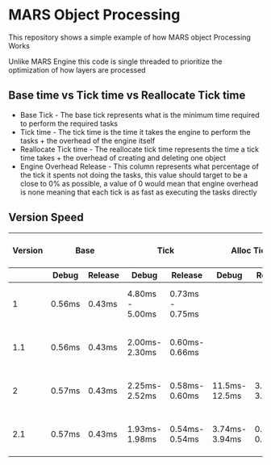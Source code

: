 # MARS Object Processing
This repository shows a simple example of how MARS object Processing Works

Unlike MARS Engine this code is single threaded to prioritize the optimization of how layers are processed

## Base time vs Tick time vs Reallocate Tick time
- Base Tick - The base tick represents what is the minimum time required to perform the required tasks
- Tick time - The tick time is the time it takes the engine to perform the tasks + the overhead of the engine itself
- Reallocate Tick time - The reallocate tick time represents the time a tick time takes + the overhead of creating and deleting one object
- Engine Overhead Release - This column represents what percentage of the tick it spents not doing the tasks, this value should target to be a close to 0% as possible, a value of 0 would mean that engine overhead is none meaning that each tick is as fast as executing the tasks directly

## Version Speed
<table>
    <thead>
        <tr>
            <th>Version</th>
            <th colspan="2">Base</th>
            <th colspan="2">Tick</th>
            <th colspan="2">Alloc Tick</th>
            <th colspan="2">Engine Overhead Release</th>
            <th>CPU</th>
            <th>Link</th>
        </tr>
        <tr>
            <th></th>
            <th>Debug</th>
            <th>Release</th>
            <th>Debug</th>
            <th>Release</th>
            <th>Debug</th>
            <th>Release</th>
            <th>Tick</th>
            <th>Alloc</th>
            <th></th>
            <th></th>
        </tr>
    </thead>
    <tbody>
        <tr>
            <td>1</td>
            <td>0.56ms</td>
            <td>0.43ms</td>
            <td>4.80ms - 5.00ms</td>
            <td>0.73ms - 0.75ms</td>
            <td></td>
            <td></td>
            <td>41.1%</td>
            <td></td>
            <td>AMD Ryzen 73700x 4.050GHz</td>
            <td><a href="https://github.com/MARS-Engine/MARS-Object-Processing/commit/178488ffa588caf3d206f33ede2feebcf802d057">178488f</a></td>
        </tr>
        <tr>
            <td>1.1</td>
            <td>0.56ms</td>
            <td>0.43ms</td>
            <td>2.00ms-2.30ms</td>
            <td>0.60ms-0.66ms</td>
            <td></td>
            <td></td>
            <td>28.3%</td>
            <td></td>
            <td>AMD Ryzen 73700x 4.050GHz</td>
            <td><a href="https://github.com/MARS-Engine/MARS-Object-Processing/commit/f6cb5755a2e8ab5c6d421aa9a7df60a61217bc17">f6cb575</a></td>
        </tr>
        <tr>
            <td>2</td>
            <td>0.57ms</td>
            <td>0.43ms</td>
            <td>2.25ms-2.52ms</td>
            <td>0.58ms-0.60ms</td>
            <td>11.5ms-12.5ms</td>
            <td>3.20ms-3.57ms</td>
            <td>25.9%</td>
            <td>86.6%</td>
            <td>AMD Ryzen 73700x 4.050GHz</td>
            <td><a href="https://github.com/MARS-Engine/MARS-Object-Processing/commit/3dd5cb59966a54c47bc807928c1491b02271b176">3dd5cb5</a></td>
        </tr>
        <tr>
            <td>2.1</td>
            <td>0.57ms</td>
            <td>0.43ms</td>
            <td>1.93ms-1.98ms</td>
            <td>0.54ms-0.54ms</td>
            <td>3.74ms-3.94ms</td>
            <td>0.75ms-0.76ms</td>
            <td>20.4%</td>
            <td>42.7%</td>
            <td>AMD Ryzen 73700x 4.050GHz</td>
            <td><a href="https://github.com/MARS-Engine/MARS-Object-Processing/commit/fb03762a844cc24c4740499edfaf11d7ad745c6e">fb03762</a></td>
        </tr>
    </tbody>
</table>
